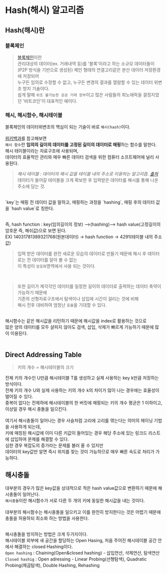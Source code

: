 # Hash(해시) 알고리즘<br>

## Hash(해시)란<br>

### 블록체인<br>
>[블록체인](https://ko.wikipedia.org/wiki/%EB%B8%94%EB%A1%9D%EC%B2%B4%EC%9D%B8)이란<br>
관리대상의 데이터(ex. 거래내역 등)를 '블록'이라고 하는 소규모 데이터들이<br>
(P2P 방식을 기반으로 생성된) 체인 형태의 연결고리같은 분산 데이터 저장환경에 저장되어<br>
누구든 임의로 수정할 수 없고, 누구든 변경의 결과를 열람할 수 있는 데이터 위변조 방지 기술이다.<br>
쉽게 말해 `위조 불가능한 공공 거래 장부`이고 많은 사람들의 희노애락을 결정지었던 '비트코인'이 대표적인 예이다.<br>

### 해시, 해시함수, 해시테이블
블록체인의 데이터위변조의 핵심이 되는 기술이 바로 `해시(hash)`이다.<br><br>
[위키백과](https://ko.wikipedia.org/wiki/%ED%95%B4%EC%8B%9C_%ED%95%A8%EC%88%98)를 참고해보면<br>
`해시 함수`란 **임의의 길이의 데이터를 고정된 길이의 데이터로 매핑**하는 함수를 말한다.<br>
해시 테이블이라는 자료구조에 사용되며,<br>
데이터의 효율적인 관리와 매우 빠른 데이터 검색을 위한 컴퓨터 소프트웨어에 널리 사용된다.<br>
>_해시 테이블 : 데이터의 해시 값을 테이블 내의 주소로 이용하는 알고리즘. [출처](https://dbehdrhs.tistory.com/70)_<br>
데이터가 들어갈 테이블을 크게 확보한 후 입력받은 데이터를 해시를 통해 나온 주소에 담는 것.
<br>
`key`는 매핑 전 데이터 값을 말하고, 매핑하는 과정을 `hashing`, 매핑 후의 데이터 값을 `hash value`로 칭한다.<br><br>

즉, hash function : key(임의길이의 정보) -->(hashing)--> hash value(고정길이의 암호문 즉, 해쉬값)으로 보면 된다.<br>
EX) 14031781389321768(원본데이터)  ->  hash function  ->  4291(테이블 내의 주소값)<br>

>입력 받은 데이터를 완전 새로운 모습의 데이터로 만들기 때문에 해시 후 데이터로는 전 데이터를 알아 볼 수 없는<br>
이 특성이 `암호화`영역에서 사용 되는 것이다.<br>

<br>

>또한 길이가 제각각인 데이터를 일정한 길이의 데이터로 출력하는 데이터 축약이 가능하기 때문에<br>
기존의 선형자료구조에서 탐색이나 삽입에 시간이 걸리는 것에 비해<br>
해시 전후 대비하여 엄청난 `효율`을 기대할 수 있다.<br>

<br>
해시함수는 같은 해시값을 리턴하기 때문에 해시값을 index로 활용하는 것으로<br>
많은 양의 데이터를 모두 살피지 않아도 검색, 삽입, 삭제가 빠르게 가능하기 때문에 많이 이용된다.<br><br>

## Direct Addressing Table
>키의 개수 = 해시테이블의 크기

전체 키의 개수인 U만큼 해시테이블 T를 생성하고 실제 사용하는 key k만큼 저장하는 방식이다.<br>
전체 키의 개수 U와 실제 사용하는 키의 개수 k의 차이가 많이 나는 경우에는 효율성이 떨어질 수 있다.<br>
중복이 없다는 전제하에 해시테이블의 한 버킷에 매핑되는 키의 개수 평균은 1 이하이고, 이상일 경우 해시 충돌을 일으킨다.<br><br>
여기서 해시충돌이 일어나는 경우 사슬처럼 고리에 고리를 엮는다는 의미의 체이닝 기법을 사용하게 되는데,<br>
키에 매칭된 해시값에 이미 다른 키값이 들어있는 경우 해당 주소에 있는 링크드 리스트에 삽입하여 문제를 해결할 수 있다.<br>
심한 경우 복잡도의 증가라는 문제를 불러 올 수 있지만<br>
데이터의 key값만 알면 즉시 위치를 찾는 것이 가능하므로 매우 빠른 속도로 처리가 가능하다.<br>

## 해시충돌
대부분의 경우가 많은 key값을 상대적으로 적은 hash value값으로 변환하기 때문에 해시충돌이 일어난다.<br>
`해시충돌`이란 해시함수가 서로 다른 두 개의 키에 동일한 해시값을 내는 것이다.<br><br>
대부분의 해시함수는 해시충돌을 일으키고 이를 완전히 방지한다는 것은 어렵기 때문에<br>
충돌을 허용하되 최소화 하는 방법을 사용한다.<br><br>

해시충돌을 방지하는 방법은 크게 두가지이다.<br>
해시테이블 외부에 새 공간을 할당하는 Open Hasing, 처음 주어진 해시테이블 공간 안에서 해결하는 closed Hashing이다.<br>
`Open hashing` : Chaining(Open&closed hashing) - 삽입연산, 삭제연산, 탐색연산<br>
`Closed hashig` : Open adressing - Linear Probing(선형탐색), Quadratic Probing(제곱탐색), Double Hashing, Rehashing<br>

